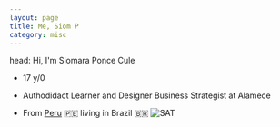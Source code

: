 ```yaml
---
layout: page
title: Me, Siom P
category: misc
---
```

head: Hi, I'm Siomara Ponce Cule

- 17 y/0
  
- Authodidact Learner and Designer
  Business Strategist at Alamece

- From [Peru](https://www.google.com/maps/place/Peru/@-10.232317,-75.0112222,7.31z/data=!4m15!1m8!3m7!1s0x9105c850c05914f5:0xf29e011279210648!2sPeru!3b1!8m2!3d-9.189967!4d-75.015152!16zL20vMDE2d3p3!3m5!1s0x9105c850c05914f5:0xf29e011279210648!8m2!3d-9.189967!4d-75.015152!16zL20vMDE2d3p3?entry=ttu&g_ep=EgoyMDI0MTIxMS4wIKXMDSoASAFQAw%3D%3D) 🇵🇪 living in Brazil 🇧🇷
![SAT ](https://github.com/user-attachments/assets/9cdaf548-33e0-4912-8dab-8dafb6592ed0)
